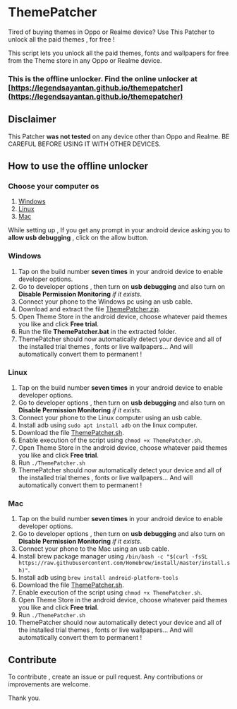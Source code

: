 # ThemePatcher
Tired of buying themes in Oppo or Realme device? Use This Patcher to unlock all the paid themes , for free !

This script lets you unlock all the paid themes, fonts and wallpapers for free from the Theme store in any Oppo or Realme device.

### This is the offline unlocker. Find the online unlocker at [https://legendsayantan.github.io/themepatcher](https://legendsayantan.github.io/themepatcher)

## Disclaimer
This Patcher **was not tested** on any device other than Oppo and Realme. BE CAREFUL BEFORE USING IT WITH OTHER DEVICES.

## How to use the offline unlocker

### Choose your computer os
1. [Windows](https://github.com/legendsayantan/ThemePatcher/README.md#windows)
2. [Linux](https://github.com/legendsayantan/ThemePatcher/README.md#linux)
3. [Mac](https://github.com/legendsayantan/ThemePatcher/README.md#mac)

While setting up , If you get any prompt in your android device asking you to **allow usb debugging** , click on the allow button.

### Windows

1. Tap on the build number **seven times** in your android device to enable developer options.
2. Go to developer options , then turn on **usb debugging** and also turn on **Disable Permission Monitoring** *if it exists*.
3. Connect your phone to the Windows pc using an usb cable.
4. Download and extract the file [ThemePatcher.zip](https://github.com/legendsayantan/ThemePatcher/releases/latest).
5. Open Theme Store in the android device, choose whatever paid themes you like and click **Free trial**.
6. Run the file **ThemePatcher.bat** in the extracted folder.
7. ThemePatcher should now automatically detect your device and all of the installed trial themes , fonts or live wallpapers... And will automatically convert them to permanent !

### Linux

1. Tap on the build number **seven times** in your android device to enable developer options.
2. Go to developer options , then turn on **usb debugging** and also turn on **Disable Permission Monitoring** *if it exists*.
3. Connect your phone to the Linux computer using an usb cable.
4. Install adb using `sudo apt install adb` on the linux computer.
5. Download the file [ThemePatcher.sh](https://github.com/legendsayantan/ThemePatcher/releases/latest).
6. Enable execution of the script using `chmod +x ThemePatcher.sh`.
6. Open Theme Store in the android device, choose whatever paid themes you like and click **Free trial**.
7. Run `./ThemePatcher.sh`
8. ThemePatcher should now automatically detect your device and all of the installed trial themes , fonts or live wallpapers... And will automatically convert them to permanent !

### Mac

1. Tap on the build number **seven times** in your android device to enable developer options.
2. Go to developer options , then turn on **usb debugging** and also turn on **Disable Permission Monitoring** *if it exists*.
3. Connect your phone to the Mac using an usb cable.
4. Install brew package manager using `/bin/bash -c "$(curl -fsSL https://raw.githubusercontent.com/Homebrew/install/master/install.sh)"`.
5. Install adb using `brew install android-platform-tools`
6. Download the file [ThemePatcher.sh](https://github.com/legendsayantan/ThemePatcher/releases/latest).
7. Enable execution of the script using `chmod +x ThemePatcher.sh`.
8. Open Theme Store in the android device, choose whatever paid themes you like and click **Free trial**.
9. Run `./ThemePatcher.sh`
10. ThemePatcher should now automatically detect your device and all of the installed trial themes , fonts or live wallpapers... And will automatically convert them to permanent !

## Contribute
To contribute , create an issue or pull request. Any contributions or improvements are welcome.

Thank you.
